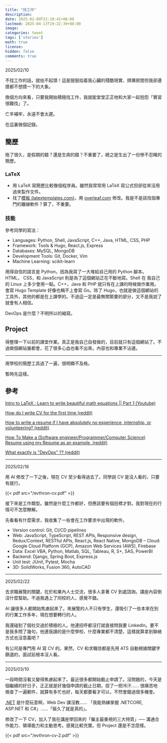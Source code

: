 ```yaml
---
title: "找工作"
description: 
date: 2025-02-09T22:10:41+08:00
lastmod: 2025-04-13T19:22:39+08:00
image: 
categories: tweet
tags: ['stories']
math: true
license: 
hidden: false
comments: true
---
```


2025/02/10

不找工作的話，就抬不起頭！這是狠狠掐着我心臟的殘酷現實、擠爆房間但我卻連摸都不想摸一下的大象。

換個方向來看，只要我開始積極找工作，我就能堂堂正正地和大家一起抱怨「實習很難找」了。

亡羊補牢，永遠不會太遲。

在這裏做個記錄。

## 簡歷
拖了很久，是假期的錯？還是生病的錯？不重要了，總之是生出了一份慘不忍睹的簡歷。

### LaTeX
- 用 LaTeX 寫簡歷比較像個程序員。雖然我常常用 LaTeX 寫公式但卻從來沒用過來製作文件。
- 找了[模板 (latextemplates.com)](https://www.latextemplates.com/template/medium-length-professional-cv)，用 [overleaf.com](https://www.overleaf.com) 修改。我是不是該找個專門的離線軟件？算了，不重要。

### 技能
參考同學的寫法：
- Languages: Python, Shell, JavaScript, C++, Java, HTML, CSS, PHP
- Framework:  Tools & Hugo, React.js, Express
- Databases: MySQL, MongoDB
- Development Tools:  Git, Docker, Vim
- Machine Learning: scikit-learn

用得自信的語言是 Python，因為我寫了一大堆給自己用的 Python 腳本。HTML， CSS，和 JavaScript 則是為了這個網站正在不斷地寫。Shell 在 我自己的 Linux 上多少會用一點。C++，Java 和 PHP 就只有在上課的時候做作業用。會寫 Hugo Template 好像也稱不上會寫 Go。除了 Hugo，也就是做這個網站的工具外，其他的都是在上課學的。不過這一定是最無關緊要的部分，又不是我説了就會有人相信。

DevOps 是什麼？不明所以的縮寫。


## Project
得整理一下以前的課堂作業。真正是我自己自發做的，目前就只有這個網站了。不過做個網站誰都會，花了很多心血也看不出來。內容也和專業不沾邊。

***
用學校的簡歷工具過了一遍，很明顯不及格。

暫時先這樣。

## 參考
[Intro to LaTeX : Learn to write beautiful math equations || Part 1 (Youtube)](https://www.youtube.com/watch?v=Jp0lPj2-DQA)

[How do I write CV for the first time (reddit)](https://old.reddit.com/r/resumes/comments/utv9uw/how_do_i_write_a_cv_for_the_first_time/)

[How to write a resume if I have absolutely no experience, internship, or volunteering? (reddit)](https://old.reddit.com/r/resumes/comments/tis0yn/how_to_write_a_resume_if_i_have_absolutely_no/)

[How To Make a (Software engineer/Programmer/Computer Science) Resume using my Resume as an example. (reddit)](https://old.reddit.com/r/resumes/comments/873kmq/advice_how_to_make_a_software/)

[What exactly is "DevOps" ?? (reddit)](https://old.reddit.com/r/devops/comments/vfxmxv/what_exactly_is_devops/)

***
2025/02/18

用 AI 修改了一下之後，現在 CV 至少看得過去了。同學説 CV 是沒人看的，只要有就行。

{{< pdf src="/evthron-cv.pdf" >}} 

接下來是工作類型。雖然是什麼工作都好，但應該要有個目標才對。我對現在的行情可不怎麼瞭解。

先看看有什麼需求，我收集了一些會在工作要求中出現的軟件。

- Version control: Git, CI/CD pipelines
- Web: JavaScript, TypeScript, REST APIs, Responsive design, Redux/Context, RESTful APIs, React.js, React Native, MongoDB
– Cloud: Google Cloud Platform (GCP), Amazon Web Services (AWS), Firebase
- Data: Excel VBA, Python, Matlab, SQL, Tableau, R, S+, SAS, PowerBI
- Backend: Django, Spring Boot, Express.js 
- Unit test: JUnit, Pytest, Mocha
- 3D: SolidWorks, Fusion 360, AutoCAD

***

2025/02/22

去求職展覽的關鍵，在於和業內人士交流，很多人拿著 CV 到處諮詢。講座內容倒沒什麼幫助。不過我遇上了同校的人，感覺不錯。

AI 讓很多人都開始焦慮起來了。來展覽的人不只有學生，還吸引了一些本來在別的行業工作多年，現在想要轉行的人。

我還碰到了個社交過於積極的人。他連招呼都沒打就直接問我要 LinkedIn。要不是我多問了幾句，他連我讀的是什麼學校、什麼專業都不清楚，這樣就算拿到聯絡方式也沒意義吧？

有公司是專門用 AI 寫 CV 的。果然，CV 和求職信都是先用 ATS 自動根據關鍵字篩選的，面試前根本沒人看。

***
2025/03/10

一段時間沒看又變得焦慮起來了。最近很多都開始截止申請了。沒問題的，今天是個繼續的好日子，正正就是好幾個申請的截止日期，捏了一把冷汗……
很痛苦地檢查了一遍郵件，就算有多忙也好，每天都要看才可以，不然會錯過很多機會。

[.NET](/zh/code/dotnet/) 是什麼玩意啊，Web Dev 課沒教…… 「我能熟練掌握 .NETCORE, ASP.NET 和 C#」……「裝久了就是真的」。

修改了一下 CV，加入了我在講座學回來的「僱主最重視的三大特質」── 溝通合作能力、領導能力和主動思考。感覺比較充實。但 Project 還是不怎麼樣。

{{< pdf src="/evthron-cv-2.pdf" >}} 

